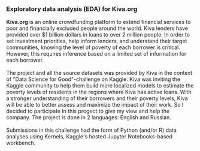 ### Exploratory data analysis (EDA) for Kiva.org

**Kiva.org** is an online crowdfunding platform to extend financial services to poor and financially excluded people around the world. Kiva lenders have provided over $1 billion dollars in loans to over 2 million people. In order to set investment priorities, help inform lenders, and understand their target communities, knowing the level of poverty of each borrower is critical. However, this requires inference based on a limited set of information for each borrower.<br>
<br>
The project and all the source datasets was provided by Kiva in the context of "Data Science for Good"-challenge on Kaggle. Kiva was inviting the Kaggle community to help them build more localized models to estimate the poverty levels of residents in the regions where Kiva has active loans. With a stronger understanding of their borrowers and their poverty levels, Kiva will be able to better assess and maximize the impact of their work. So I decided to participate in this progect to give my view and help the company. The project is done in 2 languages: English and Russian. <br>
<br>
Submissions in this challenge had the form of Python (and/or R) data analyses using Kernels, Kaggle's hosted Jupyter Notebooks-based workbench.
